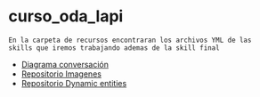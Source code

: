 # curso_oda_lapi
```
En la carpeta de recursos encontraran los archivos YML de las 
skills que iremos trabajando ademas de la skill final

```


- [Diagrama conversación](https://drive.google.com/file/d/1vC1Od5zKXZuGtQPkUDNT1t0QTpAiLMZL/view?usp=sharing)
- [Repositorio Imagenes](https://github.com/AntonioCruzLapi/AntonioCruzLapi)
- [Repositorio Dynamic entities](https://github.com/bquirino-sps/dynamic_entities_bug)
